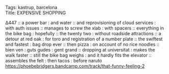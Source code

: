 Tags: kastrup, barcelona      
Title: EXPENSIVE SHOPPING
  
∆447 :: a power bar : and water :: and reprovisioning of cloud services : with auth issues :: manages to screw the xlab : with spacers :: everything in the bike bag : hopefully :: the twenty two : without roadside attractions ::  a detour at red oak : for toro and registration of a number plate :: the swiftest and fastest : bag drop ever :: then pizza : on account of no rice noodles :: bien ven : guts gudes : gent grand :: dropping at universitat : makes the walk faster :: still the bike bag weighs : and it hardly fits the elevator :: assembles the felt : then tacos : before naruto 
<https://phoebebridgers.bandcamp.com/track/that-funny-feeling-2>  
